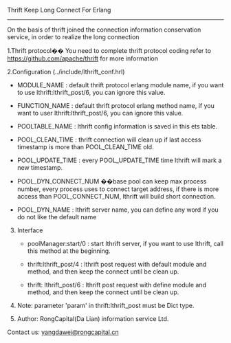 Thrift Keep Long Connect For Erlang

-------------------------------------------

On the basis of thrift joined the connection information conservation service, in order to realize the long connection

1.Thrift protocol��
    You need to complete thrift protocol coding refer to https://github.com/apache/thrift for more information
    
2.Configuration (../include/lthrift_conf.hrl)

   * MODULE_NAME : default thrift protocol erlang module name, if you want to use lthrift:lthrift_post/6, you can ignore this value.
   
   * FUNCTION_NAME : default thrift protocol erlang method name, if you want to user lthrift:lthrift_post/6, you can ignore this value.
   
   * POOLTABLE_NAME : lthrift config information is saved in this ets table.
   
   * POOL_CLEAN_TIME : thrift connection will clean up if last access timestamp is more than POOL_CLEAN_TIME old.
   
   * POOL_UPDATE_TIME : every POOL_UPDATE_TIME time lthrift will mark a new timestamp.
    
   * POOL_DYN_CONNECT_NUM ��base pool can keep max process number, every process uses to connect target address, if there is more access than POOL_CONNECT_NUM, lthrift will build short connection.
   
   * POOL_DYN_NAME : lthrift server name, you can define any word if you do not like the default name

3. Interface
   
   * poolManager:start/0 :  start lthrift server, if you want to use lthrift, call this method at the beginning.
   
   * thrift:lthrift_post/4 : lthrift post request with default module and method, and then keep the connect until be clean up.
   
   * thrift: lthrift_post/6 : lthrift post request with define module and method, and then keep the connect until be clean up.

4. Note:  parameter 'param' in thrift:lthrift_post must be Dict type.

5. Author:
    RongCapital(Da Lian) information service Ltd.


Contact us:
    yangdawei@rongcapital.cn
   
